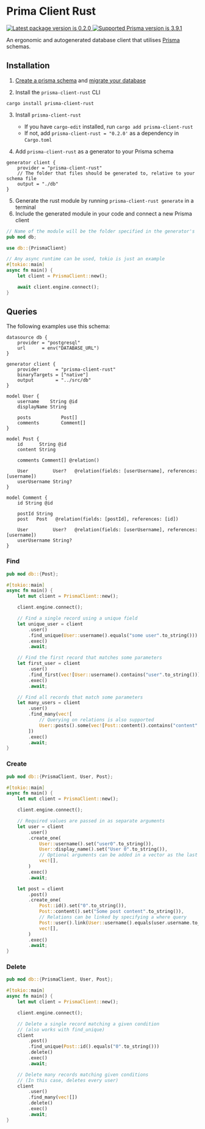 # Prima Client Rust

<a href="https://crates.io/crates/prisma-client-rust">
    <img src="https://img.shields.io/crates/v/prisma-client-rust?color=blue&style=flat-square" alt="Latest package version is 0.2.0">
</a>
<a href="https://prisma.io">
    <img src="https://img.shields.io/static/v1?label=prisma&message=3.9.1&color=blue&logo=prisma&style=flat-square" alt="Supported Prisma version is 3.9.1">
</a>

An ergonomic and autogenerated database client that utilises [Prisma](https://prisma.io) schemas.

## Installation

1. [Create a prisma schema](https://www.prisma.io/docs/concepts/components/prisma-client) and [migrate your database](https://www.prisma.io/docs/concepts/components/prisma-migrate)

2. Install the `prisma-client-rust` CLI

```
cargo install prisma-client-rust
```

3. Install `prisma-client-rust`

   - If you have `cargo-edit` installed, run `cargo add prisma-client-rust`
   - If not, add `prisma-client-rust = "0.2.0'` as a dependency in `Cargo.toml`

4. Add `prisma-client-rust` as a generator to your Prisma schema

```
generator client {
    provider = "prisma-client-rust"
    // The folder that files should be generated to, relative to your schema file
    output = "./db"
}
```

5. Generate the rust module by running `prisma-client-rust generate` in a terminal
6. Include the generated module in your code and connect a new Prisma client

```rs
// Name of the module will be the folder specified in the generator's 'output'
pub mod db;

use db::{PrismaClient}

// Any async runtime can be used, tokio is just an example
#[tokio::main]
async fn main() {
    let client = PrismaClient::new();

    await client.engine.connect();
}
```

## Queries

The following examples use this schema:

```prisma
datasource db {
    provider = "postgresql"
    url      = env("DATABASE_URL")
}

generator client {
    provider      = "prisma-client-rust"
    binaryTargets = ["native"]
    output        = "../src/db"
}

model User {
    username    String @id
    displayName String

    posts           Post[]
    comments        Comment[]
}

model Post {
    id      String @id
    content String

    comments Comment[] @relation()

    User         User?   @relation(fields: [userUsername], references: [username])
    userUsername String?
}

model Comment {
    id String @id

    postId String
    post   Post   @relation(fields: [postId], references: [id])

    User         User?   @relation(fields: [userUsername], references: [username])
    userUsername String?
}
```

### Find

```rust
pub mod db::{Post};

#[tokio::main]
async fn main() {
    let mut client = PrismaClient::new();

    client.engine.connect();

    // Find a single record using a unique field
    let unique_user = client
        .user()
        .find_unique(User::username().equals("some user".to_string()))
        .exec()
        .await;

    // Find the first record that matches some parameters
    let first_user = client
        .user()
        .find_first(vec![User::username().contains("user".to_string())])
        .exec()
        .await;

    // Find all records that match some parameters
    let many_users = client
        .user()
        .find_many(vec![
            // Querying on relations is also supported
            User::posts().some(vec![Post::content().contains("content".to_string())]),
        ])
        .exec()
        .await;
}
```

### Create

```rust
pub mod db::{PrismaClient, User, Post};

#[tokio::main]
async fn main() {
    let mut client = PrismaClient::new();

    client.engine.connect();

    // Required values are passed in as separate arguments
    let user = client
        .user()
        .create_one(
            User::username().set("user0".to_string()),
            User::display_name().set("User 0".to_string()),
            // Optional arguments can be added in a vector as the last parameter
            vec![],
        )
        .exec()
        .await;

    let post = client
        .post()
        .create_one(
            Post::id().set("0".to_string()),
            Post::content().set("Some post content".to_string()),
            // Relations can be linked by specifying a where query
            Post::user().link(User::username().equals(user.username.to_string())),
            vec![],
        )
        .exec()
        .await;
}
```

### Delete

```rust
pub mod db::{PrismaClient, User, Post};

#[tokio::main]
async fn main() {
    let mut client = PrismaClient::new();

    client.engine.connect();

    // Delete a single record matching a given condition
    // (also works with find_unique)
    client
        .post()
        .find_unique(Post::id().equals("0".to_string()))
        .delete()
        .exec()
        .await;

    // Delete many records matching given conditions
    // (In this case, deletes every user)
    client
        .user()
        .find_many(vec![])
        .delete()
        .exec()
        .await;
}
```
